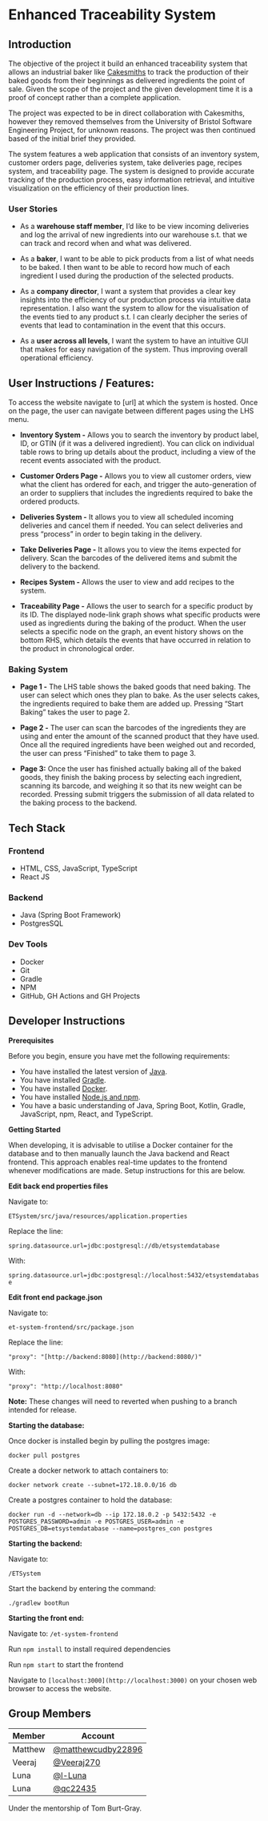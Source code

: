 # Enhanced Traceability System

## Introduction

The objective of the project it build an enhanced traceability system that allows an industrial baker like [Cakesmiths](https://www.cakesmiths.com/)
to track the production of their baked goods from their beginnings as delivered ingredients the point of sale. Given the scope of the
project and the given development time it is a proof of concept rather than a complete application.


The project was expected to be in direct collaboration with Cakesmiths, however they removed themselves from the 
University of Bristol Software Engineering Project, for unknown reasons. The project was then continued based of the initial brief they 
provided. 

The system features a web application that consists of an inventory system, customer orders page, deliveries system, take deliveries page,
recipes system, and traceability page. The system is designed to provide accurate tracking of the production process, easy information retrieval,
and intuitive visualization on the efficiency of their production lines.


### User Stories

- As a **warehouse staff member**, I’d like to be view incoming deliveries and log the arrival of new ingredients into our warehouse s.t. that we can track and
record when and what was delivered.


- As a **baker**, I want to be able to pick products from a list of what needs to be baked. I then want to be able to record how much of each ingredient I
used during the production of the selected products.


- As a **company director**, I want a system that provides a clear key insights into the efficiency of our production process via intuitive data representation.
I also want the system to allow for the visualisation of the events tied to any product s.t. I can clearly decipher the series of events that lead to contamination
in the event that this occurs.


- As a **user across all levels**, I want the system to have an intuitive GUI that makes for easy navigation of the system. Thus improving overall operational
efficiency.

## User Instructions / Features:

To access the website navigate to [url] at which the system is hosted. Once on the page, the user can navigate between different pages using the LHS menu.

- **Inventory System -** Allows you to search the inventory by product label, ID, or GTIN (if it was a delivered ingredient). You can click on individual
table rows to bring up details about the product, including a view of the recent events associated with the product.


- **Customer Orders Page -** Allows you to view all customer orders, view what the client has ordered for each, and trigger the auto-generation of an
order to suppliers that includes the ingredients required to bake the ordered products.


- **Deliveries System -** It allows you to view all scheduled incoming deliveries and cancel them if needed. You can select deliveries and press
“process” in order to begin taking in the delivery.


- **Take Deliveries Page -** It allows you to view the items expected for delivery. Scan the barcodes of the delivered items and submit the delivery 
to the backend.


- **Recipes System -** Allows the user to view and add recipes to the system.


- **Traceability Page -** Allows the user to search for a specific product by its ID. The displayed node-link graph shows what specific products
were used as ingredients during the baking of the product. When the user selects a specific node on the graph, an event
history shows on the bottom RHS, which details the events that have occurred in relation to the product in chronological order.

### Baking System

- **Page 1 -** The LHS table shows the baked goods that need baking. The user can select which ones they plan to bake. As the
user selects cakes, the ingredients required to bake them are added up. Pressing “Start Baking” takes the user to page 2.


- **Page 2 -** The user can scan the barcodes of the ingredients they are using and enter the amount of the scanned product
that they have used. Once all the required ingredients have been weighed out and recorded, the user can press “Finished”
to take them to page 3.


- **Page 3:** Once the user has finished actually baking all of the baked goods, they finish the baking process by selecting
each ingredient, scanning its barcode, and weighing it so that its new weight can be recorded. Pressing submit triggers the submission of all data 
related to the baking process to the backend.

## Tech Stack
### Frontend
- HTML, CSS, JavaScript, TypeScript
- React JS

### Backend

- Java (Spring Boot Framework)
- PostgresSQL

### Dev Tools
- Docker
- Git
- Gradle
- NPM
- GitHub, GH Actions and GH Projects

## Developer Instructions

**Prerequisites**

Before you begin, ensure you have met the following requirements:

- You have installed the latest version of [Java](https://www.oracle.com/java/technologies/javase-jdk11-downloads.html).
- You have installed [Gradle](https://gradle.org/install/).
- You have installed [Docker](https://docs.docker.com/get-docker/).
- You have installed [Node.js and npm](https://nodejs.org/en/download/).
- You have a basic understanding of Java, Spring Boot, Kotlin, Gradle, JavaScript, npm, React, and TypeScript.

**Getting Started**

When developing, it is advisable to utilise a Docker container for the database and to then manually launch the Java backend and React frontend. This approach enables real-time updates to the frontend whenever modifications are made. Setup instructions for this are below.

**Edit back end properties files**

Navigate to:

`ETSystem/src/java/resources/application.properties`

Replace the line:

`spring.datasource.url=jdbc:postgresql://db/etsystemdatabase`

With:

`spring.datasource.url=jdbc:postgresql://localhost:5432/etsystemdatabase`

**Edit front end package.json**

Navigate to:

`et-system-frontend/src/package.json`

Replace the line:

`"proxy": "[http://backend:8080](http://backend:8080/)"`

With:

`"proxy": "http://localhost:8080"`

**Note:** These changes will need to reverted when pushing to a branch intended for release.

**Starting the database:**

Once docker is installed begin by pulling the postgres image:

`docker pull postgres`

Create a docker network to attach containers to:

`docker network create --subnet=172.18.0.0/16 db`

Create a postgres container to hold the database:

`docker run -d --network=db --ip 172.18.0.2 -p 5432:5432 -e POSTGRES_PASSWORD=admin -e POSTGRES_USER=admin -e POSTGRES_DB=etsystemdatabase --name=postgres_con postgres`

**Starting the backend:**

Navigate to:

`/ETSystem`

Start the backend by entering the command:

`./gradlew bootRun`

**Starting the front end:**

Navigate to: `/et-system-frontend`

Run `npm install` to install required dependencies

Run `npm start` to start the frontend

Navigate to `[localhost:3000](http://localhost:3000)` on your chosen web browser to access the website.

## Group Members

| Member  | Account                                                    |
|---------|------------------------------------------------------------|
| Matthew | [@matthewcudby22896](https://github.com/matthewCudby22896) |
| Veeraj  | [@Veeraj270](https://github.com/Veeraj270)                 |
| Luna    | [@l-Luna](https://github.com/l-Luna)                       |
| Luna    | [@qc22435](https://github.com/qc22435)                     | 

Under the mentorship of Tom Burt-Gray.
